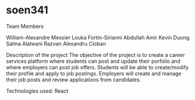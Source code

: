 # soen341

Team Members

William-Alexandre Messier
Louka Fortin-Sirianni
Abdullah Amir
Kevin Duong
Salma Alalwani
Razvan Alexandru Cioban

Description of the project
The objective of the project is to create a career services platform where students can post and update their porfolio and where employers can post job offers. Students will be able to create/modify their profile and apply to job postings. Employers will create and manage their job posts and review applications from candidates.

Technologies used:
React
